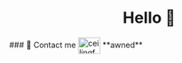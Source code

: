 <h1 align="center">Hello 👋</h1>
### 📲 Contact me
<a href="https://discord.com/users/624904212043661312" target="blank"><img align="center" src="https://raw.githubusercontent.com/rahuldkjain/github-profile-readme-generator/master/src/images/icons/Social/discord.svg" alt="ceilingfans" height="30" width="40" /></a>
**awned**
